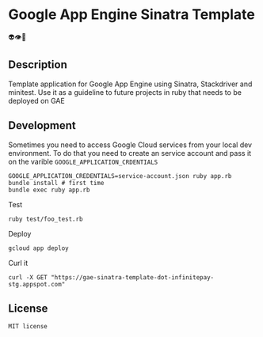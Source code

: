 Google App Engine Sinatra Template
=========

👽👁🤖

## Description
Template application for Google App Engine using Sinatra, Stackdriver and minitest. Use it as a guideline to future projects in ruby that needs to be deployed on GAE

## Development

Sometimes you need to access Google Cloud services from your local dev environment. To do that you need to create an service account and pass it on the varible `GOOGLE_APPLICATION_CRDENTIALS`

```shell
GOOGLE_APPLICATION_CREDENTIALS=service-account.json ruby app.rb
bundle install # first time
bundle exec ruby app.rb
```

Test

```shell
ruby test/foo_test.rb
```

Deploy

```shell
gcloud app deploy
```

Curl it

```
curl -X GET "https://gae-sinatra-template-dot-infinitepay-stg.appspot.com"
```

## License

```
MIT license
```